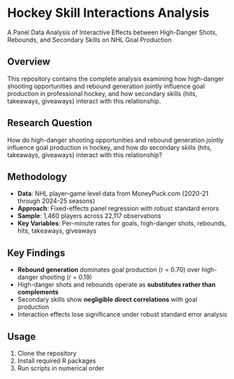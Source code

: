 # Hockey Skill Interactions Analysis

A Panel Data Analysis of Interactive Effects between High-Danger Shots, Rebounds, and Secondary Skills on NHL Goal Production

## Overview

This repository contains the complete analysis examining how high-danger shooting opportunities and rebound generation jointly influence goal production in professional hockey, and how secondary skills (hits, takeaways, giveaways) interact with this relationship.

## Research Question

How do high-danger shooting opportunities and rebound generation jointly influence goal production in hockey, and how do secondary skills (hits, takeaways, giveaways) interact with this relationship?

## Methodology

- **Data**: NHL player-game level data from MoneyPuck.com (2020-21 through 2024-25 seasons)
- **Approach**: Fixed-effects panel regression with robust standard errors
- **Sample**: 1,460 players across 22,117 observations
- **Key Variables**: Per-minute rates for goals, high-danger shots, rebounds, hits, takeaways, giveaways

## Key Findings

- **Rebound generation** dominates goal production (r = 0.70) over high-danger shooting (r = 0.19)
- High-danger shots and rebounds operate as **substitutes rather than complements** 
- Secondary skills show **negligible direct correlations** with goal production
- Interaction effects lose significance under robust standard error analysis

## Usage
1. Clone the repository
2. Install required R packages
3. Run scripts in numerical order 
